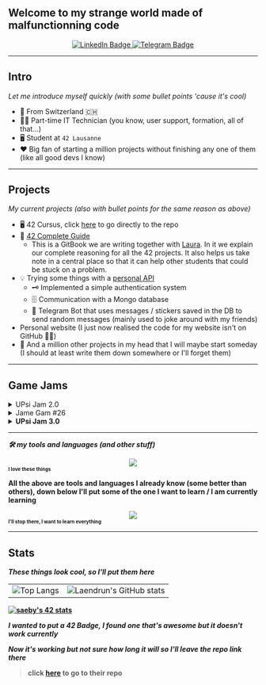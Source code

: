 ## Welcome to my strange world made of malfunctionning code

<div id="header" align="center">
	<div id="badges">
		<a href="https://www.linkedin.com/in/simon-aeby/">
			<img src="https://img.shields.io/badge/LinkedIn-blue?style=for-the-badge&logo=linkedin&logoColor=white" alt="LinkedIn Badge"/>
		</a>
		<a href="https://t.me/Laendrun">
			<img src="https://img.shields.io/badge/Telegram-blue?style=for-the-badge&logo=telegram&logoColor=white" alt="Telegram Badge"/>
		</a>
	</div>
</div>

<hr>

## Intro

*Let me introduce myself quickly (with some bullet points 'cause it's cool)*

- :pushpin: From Switzerland :switzerland:
- :man_technologist: Part-time IT Technician (you know, user support, formation, all of that...)
- :desktop_computer: Student at `42 Lausanne`
- :heart: Big fan of starting a million projects without finishing any one of them (like all good devs I know)

<hr>

## Projects 
*My current projects (also with bullet points for the same reason as above)*

- :desktop_computer: 42 Cursus, click [here](https://github.com/Laendrun/42) to go directly to the repo
- :notebook: [42 Complete Guide](42-cursus.gitbook.io/guide)
	- This is a GitBook we are writing together with [Laura](https://github.com/TheBrisly). In it we explain our complete reasoning for all the 42 projects. It also helps us take note in a central place so that it can help other students that could be stuck on a problem.
- :bulb: Trying some things with a [personal API](https://github.com/Laendrun/personal_api)
	- :old_key: Implemented a simple authentication system
	- :file_cabinet: Communication with a Mongo database
	- :robot: Telegram Bot that uses messages / stickers saved in the DB to send random messages (mainly used to joke around with my friends)
- Personal website (I just now realised the code for my website isn't on GitHub :man_facepalming:)
- :thought_balloon: And a million other projects in my head that I will maybe start someday (I should at least write them down somewhere or I'll forget them)

<hr>

## Game Jams

<details>
	<summary>UPsi Jam 2.0</summary>
	<ul>
		<li>Date: 11.18.2022 - 11.20.2022</li>
		<li>Theme: <strong>Always More</strong></li>
		<li>Rank: 9/21</li>
		<li>Our game <a href="https://diabolo257.itch.io/joastro">here</a></li>
		<li>All submissions <a href="https://itch.io/jam/upsi-jam-2-0/entries">here</a></li>
		<li>Team
			<ul>
				<li><a href="https://github.com/diabolo257">Thomas</a></li>
				<li><a href="https://github.com/benybens">Yassine</a></li>
				<li><a href="https://github.com/LeRoiErrant"></a>Victor</li>
			</ul>
		</li>
	</ul>
</details>

<details>
	<summary>Jame Gam #26</summary>
	<ul>
		<li>Date: 03.24.2023 - 03.29.2023</li>
		<li>Theme: <strong>You are the monster<strong></li>
		<li>Special item: <strong>Card</strong></li>
		<li>Rank: 34/86</li>
		<li>Our game <a href="https://laendrun.itch.io/jame-gam-26">here</a></li>
		<li>All submissions <a href="https://itch.io/jam/jame-gam-26/entries">here</a></li>
		<li>Team
			<ul>
				<li>mikoolec <a href="https://mikoolec.itch.io/">Itch</a> and <a href="https://creator.nightcafe.studio/u/mikoolec">NightCafe</a></li>
				<li>space.fox <a href="https://spacewolfmusic.itch.io/">Itch</a> and <a href="https://soundcloud.com/spacewolfmusic">SoundCloud</a></li>
			</ul>
		</li>
	</ul>
</details>

<details>
	<summary>UPsi Jam 3.0</summary>
	<ul>
		<li>Date: 04.21.2023 - 04.23.2023</li>
		<li>Theme: N/A</li>
		<li>Rank: N/A</li>
		<li>Our game <a href="">N/A</a></li>
		<li>All submissions <a href="">N/A</a></li>
	</ul>
</details>

<hr>

*:hammer_and_wrench: my tools and languages (and other stuff)*

<div>
	<div id="icons" align="center">
		<a href="https://skillicons.dev">
			<img src="https://skillicons.dev/icons?i=git,c,cpp,js,nodejs,vue,mongo,mysql,vscode,discord,html,css" />
		</a>
	</div>
	<sub><sup>I love these things</sup></sub>
</div>

All the above are tools and languages I already know (some better than others), down below I'll put some of the one I want to learn / I am currently learning

<div>
	<div id="icons" align="center">
		<a href="https://skillicons.dev">
			<img src="https://skillicons.dev/icons?i=ts,docker,rust,angular,react,kotlin,flutter,nextjs,py" />
		</a>
	</div>
	<sub><sup>I'll stop there, I want to learn everything</sup></sub>
</div>

<hr>

## Stats

*These things look cool, so I'll put them here*

| | |
| --- | --- |
|![Top Langs](https://github-readme-stats.vercel.app/api/top-langs/?username=Laendrun&layout=compact&theme=dark)|![Laendrun's GitHub stats](https://github-readme-stats.vercel.app/api?username=Laendrun&layout=compact&theme=dark)|

[![saeby's 42 stats](https://badge42.vercel.app/api/v2/clajrtbie02590fl80dnr43p4/stats?cursusId=21&coalitionId=193)](https://github.com/JaeSeoKim/badge42)

*I wanted to put a 42 Badge, I found one that's awesome but it doesn't work currently*

*Now it's working but not sure how long it will so I'll leave the repo link there*

> click [here](https://github.com/JaeSeoKim/badge42) to go to their repo
